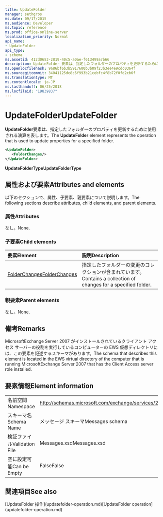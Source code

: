 ```yaml
---
title: UpdateFolder
manager: sethgros
ms.date: 09/17/2015
ms.audience: Developer
ms.topic: reference
ms.prod: office-online-server
localization_priority: Normal
api_name:
- UpdateFolder
api_type:
- schema
ms.assetid: 412d0683-2819-40c5-a0ae-f613499a7b66
description: UpdateFolder 要素は、指定したフォルダーのプロパティを更新するために使用される演算を表します。
ms.openlocfilehash: 9a86bf6b3b5917600b3b09f23b3ee4e9cdc0364f
ms.sourcegitcommit: 34041125dc8c5f993b21cebfc4f8b72f0fd2cb6f
ms.translationtype: MT
ms.contentlocale: ja-JP
ms.lasthandoff: 06/25/2018
ms.locfileid: "19839837"
---
```

# <a name="updatefolder"></a><span data-ttu-id="486f1-103">UpdateFolder</span><span class="sxs-lookup"><span data-stu-id="486f1-103">UpdateFolder</span></span>

<span data-ttu-id="486f1-104">**UpdateFolder**要素は、指定したフォルダーのプロパティを更新するために使用される演算を表します。</span><span class="sxs-lookup"><span data-stu-id="486f1-104">The **UpdateFolder** element represents the operation that is used to update properties for a specified folder.</span></span> 
  
```xml
<UpdateFolder>
   <FolderChanges/>
</UpdateFolder>
```

 <span data-ttu-id="486f1-105">**UpdateFolderType**</span><span class="sxs-lookup"><span data-stu-id="486f1-105">**UpdateFolderType**</span></span>
## <a name="attributes-and-elements"></a><span data-ttu-id="486f1-106">属性および要素</span><span class="sxs-lookup"><span data-stu-id="486f1-106">Attributes and elements</span></span>

<span data-ttu-id="486f1-107">以下のセクションで、属性、子要素、親要素について説明します。</span><span class="sxs-lookup"><span data-stu-id="486f1-107">The following sections describe attributes, child elements, and parent elements.</span></span>
  
### <a name="attributes"></a><span data-ttu-id="486f1-108">属性</span><span class="sxs-lookup"><span data-stu-id="486f1-108">Attributes</span></span>

<span data-ttu-id="486f1-109">なし。</span><span class="sxs-lookup"><span data-stu-id="486f1-109">None.</span></span>
  
### <a name="child-elements"></a><span data-ttu-id="486f1-110">子要素</span><span class="sxs-lookup"><span data-stu-id="486f1-110">Child elements</span></span>

|<span data-ttu-id="486f1-111">**要素**</span><span class="sxs-lookup"><span data-stu-id="486f1-111">**Element**</span></span>|<span data-ttu-id="486f1-112">**説明**</span><span class="sxs-lookup"><span data-stu-id="486f1-112">**Description**</span></span>|
|:-----|:-----|
|[<span data-ttu-id="486f1-113">FolderChanges</span><span class="sxs-lookup"><span data-stu-id="486f1-113">FolderChanges</span></span>](folderchanges.md) <br/> |<span data-ttu-id="486f1-114">指定したフォルダーの変更のコレクションが含まれています。</span><span class="sxs-lookup"><span data-stu-id="486f1-114">Contains a collection of changes for a specified folder.</span></span>  <br/> |
   
### <a name="parent-elements"></a><span data-ttu-id="486f1-115">親要素</span><span class="sxs-lookup"><span data-stu-id="486f1-115">Parent elements</span></span>

<span data-ttu-id="486f1-116">なし。</span><span class="sxs-lookup"><span data-stu-id="486f1-116">None.</span></span>
  
## <a name="remarks"></a><span data-ttu-id="486f1-117">備考</span><span class="sxs-lookup"><span data-stu-id="486f1-117">Remarks</span></span>

<span data-ttu-id="486f1-118">MicrosoftExchange Server 2007 がインストールされているクライアント アクセス サーバーの役割を実行しているコンピューターの EWS 仮想ディレクトリには、この要素を記述するスキーマがあります。</span><span class="sxs-lookup"><span data-stu-id="486f1-118">The schema that describes this element is located in the EWS virtual directory of the computer that is running MicrosoftExchange Server 2007 that has the Client Access server role installed.</span></span>
  
## <a name="element-information"></a><span data-ttu-id="486f1-119">要素情報</span><span class="sxs-lookup"><span data-stu-id="486f1-119">Element information</span></span>

|||
|:-----|:-----|
|<span data-ttu-id="486f1-120">名前空間</span><span class="sxs-lookup"><span data-stu-id="486f1-120">Namespace</span></span>  <br/> |http://schemas.microsoft.com/exchange/services/2006/messages  <br/> |
|<span data-ttu-id="486f1-121">スキーマ名</span><span class="sxs-lookup"><span data-stu-id="486f1-121">Schema Name</span></span>  <br/> |<span data-ttu-id="486f1-122">メッセージ スキーマ</span><span class="sxs-lookup"><span data-stu-id="486f1-122">Messages schema</span></span>  <br/> |
|<span data-ttu-id="486f1-123">検証ファイル</span><span class="sxs-lookup"><span data-stu-id="486f1-123">Validation File</span></span>  <br/> |<span data-ttu-id="486f1-124">Messages.xsd</span><span class="sxs-lookup"><span data-stu-id="486f1-124">Messages.xsd</span></span>  <br/> |
|<span data-ttu-id="486f1-125">空に設定可能</span><span class="sxs-lookup"><span data-stu-id="486f1-125">Can be Empty</span></span>  <br/> |<span data-ttu-id="486f1-126">False</span><span class="sxs-lookup"><span data-stu-id="486f1-126">False</span></span>  <br/> |
   
## <a name="see-also"></a><span data-ttu-id="486f1-127">関連項目</span><span class="sxs-lookup"><span data-stu-id="486f1-127">See also</span></span>



<span data-ttu-id="486f1-128">
  [UpdateFolder 操作](updatefolder-operation.md)</span><span class="sxs-lookup"><span data-stu-id="486f1-128">[UpdateFolder operation](updatefolder-operation.md)</span></span>

